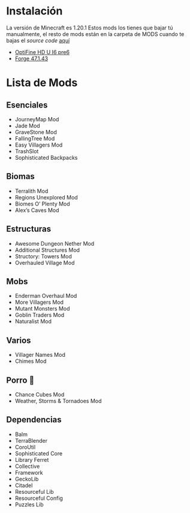 ﻿# Instalación
La versión de Minecraft es 1.20.1
Estos mods los tienes que bajar tú manualmente, el resto de mods están en la carpeta de MODS cuando te bajas el _source code_ [aquí](https://github.com/ProphetLemon/MODS_CUSTOM/releases/latest)
- [OptiFine HD U I6 pre6](https://optifine.net/adloadx?f=preview_OptiFine_1.20.1_HD_U_I6_pre6.jar)
- [Forge 47.1.43](https://adfoc.us/serve/sitelinks/?id=271228&url=https://maven.minecraftforge.net/net/minecraftforge/forge/1.20.1-47.1.43/forge-1.20.1-47.1.43-installer.jar)

# Lista de Mods
## Esenciales
- JourneyMap Mod 
- Jade Mod 
- GraveStone Mod
- FallingTree Mod
- Easy Villagers Mod
- TrashSlot
- Sophisticated Backpacks

## Biomas
- Terralith Mod
- Regions Unexplored Mod
- Biomes O’ Plenty Mod
- Alex’s Caves Mod

## Estructuras
- Awesome Dungeon Nether Mod
- Additional Structures Mod
- Structory: Towers Mod
- Overhauled Village Mod

## Mobs
- Enderman Overhaul Mod
- More Villagers Mod
- Mutant Monsters Mod
- Goblin Traders Mod
- Naturalist Mod

## Varios
- Villager Names Mod
- Chimes Mod

## Porro 🚬
- Chance Cubes Mod
- Weather, Storms & Tornadoes Mod

## Dependencias
- Balm
- TerraBlender
- CoroUtil
- Sophisticated Core
- Library Ferret
- Collective
- Framework
- GeckoLib
- Citadel
- Resourceful Lib
- Resourceful Config
- Puzzles Lib

